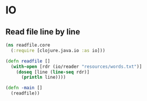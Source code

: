 # IO

## Read file line by line

```clojure
(ns readfile.core
  (:require [clojure.java.io :as io]))

(defn readfile []
  (with-open [rdr (io/reader "resources/words.txt")]
    (doseq [line (line-seq rdr)]
      (println line))))

(defn -main []
  (readfile))
```
